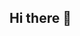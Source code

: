 ## Hi there 👋

<!--
**luisarroyo117/luisarroyo117** is a ✨ _special_ ✨ repository because its `README.md` (this file) appears on your GitHub profile.

<h1>Hi 👋, I'm Luis</h1>
<p>Aspiring Data Analyst, passionate about data-driven insights and ready to tackle real-world challenges</p>
<h2>🚀 Languages and Tools I Use</h2>
<p><a target="_blank" href="https://raw.githubusercontent.com/devicons/devicon/master/icons/java/java-original.svg" style="display: inline-block;"><img src="https://raw.githubusercontent.com/devicons/devicon/master/icons/java/java-original.svg" alt="java" width="42" height="42" /></a>
<a target="_blank" href="https://raw.githubusercontent.com/devicons/devicon/master/icons/python/python-original.svg" style="display: inline-block;"><img src="https://raw.githubusercontent.com/devicons/devicon/master/icons/python/python-original.svg" alt="python" width="42" height="42" /></a>
<a target="_blank" href="https://raw.githubusercontent.com/devicons/devicon/2ae2a900d2f041da66e950e4d48052658d850630/icons/pandas/pandas-original.svg" style="display: inline-block;"><img src="https://raw.githubusercontent.com/devicons/devicon/2ae2a900d2f041da66e950e4d48052658d850630/icons/pandas/pandas-original.svg" alt="pandas" width="42" height="42" /></a>
<a target="_blank" href="https://raw.githubusercontent.com/devicons/devicon/master/icons/mongodb/mongodb-original-wordmark.svg" style="display: inline-block;"><img src="https://raw.githubusercontent.com/devicons/devicon/master/icons/mongodb/mongodb-original-wordmark.svg" alt="mongodb" width="42" height="42" /></a>
<a target="_blank" href="https://raw.githubusercontent.com/devicons/devicon/master/icons/postgresql/postgresql-original-wordmark.svg" style="display: inline-block;"><img src="https://raw.githubusercontent.com/devicons/devicon/master/icons/postgresql/postgresql-original-wordmark.svg" alt="postgresql" width="42" height="42" /></a></p>
<h2>⚡️ Where to find me</h2>
<p><a target="_blank" href="https://www.instagram.com/lui_luis117" style="display: inline-block;"><img src="https://img.shields.io/badge/instagram-logo?style=for-the-badge&logo=instagram&logoColor=white&color=%23F35369" alt="instagram" /></a></p>
<p><img align="center" src="https://github-readme-stats.vercel.app/api?username=luisarroyo117&show_icons=true&locale=en" alt="luisarroyo117" /></p>
<p><img align="center" src="https://github-readme-streak-stats.herokuapp.com/?user=luisarroyo117&" alt="luisarroyo117" /></p>
<p><img src="https://github-readme-stats.vercel.app/api/top-langs?username=luisarroyo117&show_icons=true&locale=en&layout=compact" alt="luisarroyo117" /></p>
<p><a href="https://github.com/ryo-ma/github-profile-trophy"><img src="https://github-profile-trophy.vercel.app/?username=luisarroyo117" alt="luisarroyo117" /></a></p>
